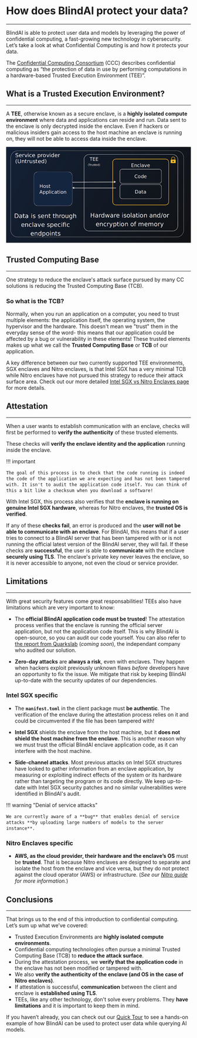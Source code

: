 # How does BlindAI protect your data?
_________________________________

BlindAI is able to protect user data and models by leveraging the power of confidential computing, a fast-growing new technology in cybersecurity. Let’s take a look at what Confidential Computing is and how it protects your data.

The [Confidential Computing Consortium](https://confidentialcomputing.io/) (CCC) describes confidential computing as “the protection of data in use by performing computations in a hardware-based Trusted Execution Environment (TEE)”.

## What is a Trusted Execution Environment?
____________________________________

A **TEE**, otherwise known as a secure enclave, is a **highly isolated compute environment** where data and applications can reside and run. Data sent to the enclave is only decrypted inside the enclave. Even if hackers or malicious insiders gain access to the host machine an enclave is running on, they will not be able to access data inside the enclave.

![Trusted Execution Environment](../../assets/TEE.png)

## Trusted Computing Base
______________________________________

One strategy to reduce the enclave's attack surface pursued by many CC solutions is reducing the Trusted Computing Base (TCB).

### So what is the TCB?

Normally, when you run an application on a computer, you need to trust multiple elements: the application itself, the operating system, the hypervisor and the hardware. This doesn't mean we "trust" them in the everyday sense of the word- this means that our application could be affected by a bug or vulnerability in these elements! These trusted elements makes up what we call the **Trusted Computing Base** or **TCB** of our application.

A key difference between our two currently supported TEE environments, SGX enclaves and Nitro enclaves, is that Intel SGX has a very minimal TCB while Nitro enclaves have not pursued this strategy to reduce their attack surface area. Check out our more detailed [Intel SGX vs Nitro Enclaves page](../concepts/SGX_vs_Nitro.md) for more details.

## Attestation
___________________

When a user wants to establish communication with an enclave, checks will first be performed to **verify the authenticity** of these trusted elements.

These checks will **verify the enclave identity and the application** running inside the enclave. 

!!! important

	The goal of this process is to check that the code running is indeed the code of the application we are expecting and has not been tampered with. It isn't to audit the application code itself. You can think of this a bit like a checksum when you download a software!

With Intel SGX, this process also verifies that the **enclave is running on genuine Intel SGX hardware**, whereas for Nitro enclaves, the **trusted OS is verified**.

If any of these **checks fail**, an error is produced and the **user will not be able to communicate with an enclave**. For BlindAI, this means that if a user tries to connect to a BlindAI server that has been tampered with or is not running the official latest version of the BlindAI server, they will fail. If these checks are **successful**, the user is able to **communicate** with the enclave **securely using TLS**. The enclave's private key never leaves the enclave, so it is never accessible to anyone, not even the cloud or service provider.

## Limitations
__________________________

With great security features come great responsabilities! TEEs also have limitations which are very important to know:

+ The **official BlindAI application code must be trusted**! The attestation process verifies that the enclave is running the official server application, but not the application code itself. This is why BlindAI is open-source, so you can audit our code yourself. You can also refer to [the report from Quarkslab]() (*coming soon*), the independant company who audited our solution.

+ **Zero-day attacks** are **always a risk**, even with enclaves. They happen when hackers exploit previously unknown flaws *before* developers have an opportunity to fix the issue. We mitigate that risk by keeping BlindAI up-to-date with the security updates of our dependencies.

### Intel SGX specific

+ The **`manifest.toml`** in the client package must **be authentic**. The verification of the enclave during the attestation process relies on it and could be circumvented if the file has been tampered with!

+ **Intel SGX** shields the enclave from the host machine, but it **does not shield the host machine from the enclave**. This is another reason why we must trust the official BlindAI enclave application code, as it can interfere with the host machine.

+ **Side-channel attacks**. Most previous attacks on Intel SGX structures have looked to gather information from an enclave application, by measuring or exploiting indirect effects of the system or its hardware rather than targeting the program or its code directly. We keep up-to-date with Intel SGX security patches and no similar vulnerabilities were identified in BlindAI's audit.

!!! warning "Denial of service attacks"

	We are currently aware of a **bug** that enables denial of service attacks **by uploading large numbers of models to the server instance**.

### Nitro Enclaves specific

+ **AWS, as the cloud provider, their hardware and the enclave’s OS** must be **trusted**. That is because Nitro enclaves are designed to separate and isolate the host from the enclave and vice versa, but they do not protect against the cloud operator (AWS) or infrastructure. (*See our [Nitro guide](https://blindai.mithrilsecurity.io/en/latest/docs/concepts/SGX_vs_Nitro/#nitro-enclaves) for more information.*)

## Conclusions
___________________________________________

That brings us to the end of this introduction to confidential computing. Let’s sum up what we’ve covered:

- Trusted Execution Environments are **highly isolated compute environments**.
- Confidential computing technologies often pursue a minimal Trusted Computing Base (TCB) to **reduce the attack surface**.
- During the attestation process, we **verify that the application code** in the enclave has not been modified or tampered with.
- We also **verify the authenticity of the enclave (and OS in the case of Nitro enclaves)**.
- If attestation is successful, **communication** between the client and enclave is **established using TLS**.
- TEEs, like any other technology, don't solve every problems. They **have limitations** and it is important to keep them in mind. 

If you haven’t already, you can check out our [Quick Tour](quick-tour.ipynb) to see a hands-on example of how BlindAI can be used to protect user data while querying AI models.